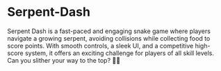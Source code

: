 # Serpent-Dash
Serpent Dash is a fast-paced and engaging snake game where players navigate a growing serpent, avoiding collisions while collecting food to score points. With smooth controls, a sleek UI, and a competitive high-score system, it offers an exciting challenge for players of all skill levels. Can you slither your way to the top? 🚀🐍
